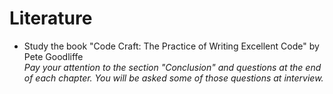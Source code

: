 # Literature

* Study the book "Code Craft: The Practice of Writing Excellent Code" by Pete Goodliffe <br>
  *Pay your attention to the section "Conclusion" and questions at the end of each chapter. You will be asked some of those questions at interview.*